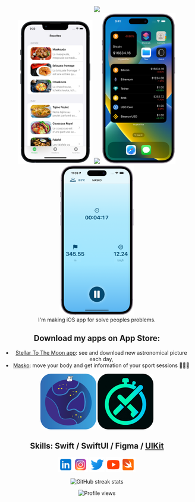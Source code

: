  <div align="center">
 <img src="https://github.com/Harry-KNIGHT/ImageGifVideoForReadme/blob/main/Images/visuel%20logo%20AW%20%2Bw%20degradé%20horizontal%20blanc.png" width="250"/>
</div>
<div align="center">
 <img src="https://github.com/Harry-KNIGHT/ImageGifVideoForReadme/blob/main/RealizedAppHDMockup/MaghrebRecipesHDMockup.png" width="200"/>
 <img src="https://github.com/Harry-KNIGHT/ImageGifVideoForReadme/blob/main/RealizedAppHDMockup/StellarGridViewMockup14ProMax.png" width="200"/>
  <img src="https://github.com/Harry-KNIGHT/ImageGifVideoForReadme/blob/main/RealizedAppHDMockup/C4FWidget14ProMaxMockup.png" width="200"/>

 <img src="https://github.com/Harry-KNIGHT/ImageGifVideoForReadme/blob/main/RealizedAppHDMockup/MaskoTrainningView.png" width="200"/>
 </div>

 <div align="center">
I'm making iOS app for solve peoples problems. 

## Download my apps on App Store: 
 * [Stellar To The Moon app](https://apps.apple.com/fr/app/stellar-to-the-moon/id1636548200?l=en): see and download new astronomical picture each day,
 * [Masko](https://apps.apple.com/us/app/masko/id6443880500): move your body and get information of your sport sessions 🏃🏻‍♂️
 
<img src="https://github.com/Harry-KNIGHT/ImageGifVideoForReadme/blob/main/AppIcon/StellarAppIcon.png" width="150"/>
<img src="https://github.com/Harry-KNIGHT/ImageGifVideoForReadme/blob/main/AppIcon/MaskoAppIcon.png" width="150"/>

## Skills: Swift / SwiftUI / Figma / [UIKit](https://github.com/Harry-KNIGHT/Crypto4FunUIKit) 

[<img  src='https://github.com/Harry-KNIGHT/ImageGifVideoForReadme/blob/main/SocialNetwork/LinkedinIcon.png' alt='Linkedin' height='40'>](https://www.linkedin.com/in/elliot-knight-134679182/)[<img src='https://github.com/Harry-KNIGHT/ImageGifVideoForReadme/blob/main/SocialNetwork/InstagramIcon.png' alt='instagram' height='40'>](https://www.instagram.com/Knight_Genius/) [<img  src='https://github.com/Harry-KNIGHT/ImageGifVideoForReadme/blob/main/SocialNetwork/TwitterIcon.png' alt='twitter' height='40'>](https://twitter.com/ellioto0o) [<img  src='https://github.com/Harry-KNIGHT/ImageGifVideoForReadme/blob/main/SocialNetwork/YTBIcon.png' alt='YouTube' height='40'>](https://www.youtube.com/channel/UCaLjq9jNstlbZGXT2-WnVUA)[<img src='https://github.com/Harry-KNIGHT/ImageGifVideoForReadme/blob/main/SocialNetwork/SwiftIcon.png' alt='website' height='40'>](https://www.apprendre-swiftui.fr/offre-swift-basics?sa=sa0025889476017fbbabc3366b1fa16ab30f469b99) 

![GitHub streak stats](https://github-readme-streak-stats.herokuapp.com/?user=Harry-KNIGHT)  

![Profile views](https://gpvc.arturio.dev/Harry-KNIGHT)  
</div>

